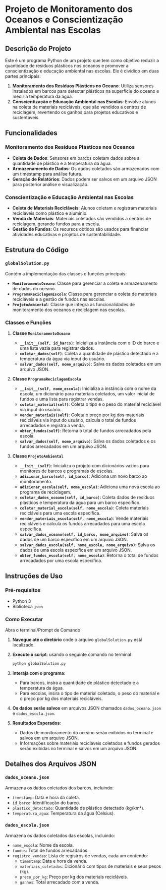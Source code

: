 # Projeto de Monitoramento dos Oceanos e Conscientização Ambiental nas Escolas

## Descrição do Projeto

Este é um programa Python de um projeto que tem como objetivo reduzir a quantidade de resíduos plásticos nos oceanos e promover a conscientização e educação ambiental nas escolas. Ele é dividido em duas partes principais:

1. **Monitoramento dos Resíduos Plásticos no Oceano**: Utiliza sensores instalados em barcos para detectar plásticos na superfície do oceano e medir a temperatura da água.
2. **Conscientização e Educação Ambiental nas Escolas**: Envolve alunos na coleta de materiais recicláveis, que são vendidos a centros de reciclagem, revertendo os ganhos para projetos educativos e sustentáveis.

## Funcionalidades

### Monitoramento dos Resíduos Plásticos nos Oceanos

- **Coleta de Dados**: Sensores em barcos coletam dados sobre a quantidade de plástico e a temperatura da água.
- **Armazenamento de Dados**: Os dados coletados são armazenados com um timestamp para análise futura.
- **Geração de Relatórios**: Dados podem ser salvos em um arquivo JSON para posterior análise e visualização.

### Conscientização e Educação Ambiental nas Escolas

- **Coleta de Materiais Recicláveis**: Alunos coletam e registram materiais recicláveis como plástico e alumínio.
- **Venda de Materiais**: Materiais coletados são vendidos a centros de reciclagem, gerando fundos para a escola.
- **Gestão de Fundos**: Os recursos obtidos são usados para financiar atividades educativas e projetos de sustentabilidade.

## Estrutura do Código

### `globalSolution.py`

Contém a implementação das classes e funções principais:

- **`MonitoramentoOceano`**: Classe para gerenciar a coleta e armazenamento de dados do oceano.
- **`ProgramaReciclagemEscola`**: Classe para gerenciar a coleta de materiais recicláveis e a gestão de fundos nas escolas.
- **`ProjetoAmbiental`**: Classe que integra as funcionalidades de monitoramento dos oceanos e reciclagem nas escolas.

### Classes e Funções

1. **Classe `MonitoramentoOceano`**
   - **`__init__(self, id_barco)`**: Inicializa a instância com o ID do barco e uma lista vazia para registrar dados.
   - **`coletar_dados(self)`**: Coleta a quantidade de plástico detectado e a temperatura da água via input do usuário.
   - **`salvar_dados(self, nome_arquivo)`**: Salva os dados coletados em um arquivo JSON.

2. **Classe `ProgramaReciclagemEscola`**
   - **`__init__(self, nome_escola)`**: Inicializa a instância com o nome da escola, um dicionário para materiais coletados, um valor inicial de fundos e uma lista para registrar vendas.
   - **`coletar_material(self)`**: Coleta o tipo e o peso do material reciclável via input do usuário.
   - **`vender_materiais(self)`**: Coleta o preço por kg dos materiais recicláveis via input do usuário, calcula o total de fundos arrecadados e registra a venda.
   - **`obter_fundos(self)`**: Retorna o total de fundos arrecadados pela escola.
   - **`salvar_dados(self, nome_arquivo)`**: Salva os dados coletados e os fundos arrecadados em um arquivo JSON.

3. **Classe `ProjetoAmbiental`**
   - **`__init__(self)`**: Inicializa o projeto com dicionários vazios para monitores de barcos e programas de escolas.
   - **`adicionar_barco(self, id_barco)`**: Adiciona um novo barco ao monitoramento.
   - **`adicionar_escola(self, nome_escola)`**: Adiciona uma nova escola ao programa de reciclagem.
   - **`coletar_dados_oceano(self, id_barco)`**: Coleta dados de resíduos plásticos e temperatura da água para um barco específico.
   - **`coletar_material_escola(self, nome_escola)`**: Coleta materiais recicláveis para uma escola específica.
   - **`vender_materiais_escola(self, nome_escola)`**: Vende materiais recicláveis e calcula os fundos arrecadados para uma escola específica.
   - **`salvar_dados_oceano(self, id_barco, nome_arquivo)`**: Salva os dados de um barco específico em um arquivo JSON.
   - **`salvar_dados_escola(self, nome_escola, nome_arquivo)`**: Salva os dados de uma escola específica em um arquivo JSON.
   - **`obter_fundos_escola(self, nome_escola)`**: Retorna o total de fundos arrecadados por uma escola específica.

## Instruções de Uso

### Pré-requisitos

- Python 3
- Biblioteca `json`

### Como Executar

Abra o terminal/Prompt de Comando

1. **Navegue até o diretório** onde o arquivo `globalSolution.py` está localizado.

2. **Execute o script**: usando o seguinte comando no terminal 

    ```sh
    python globalSolution.py
    ```

3. **Interaja com o programa**:
   - Para barcos, insira a quantidade de plástico detectado e a temperatura da água.
   - Para escolas, insira o tipo de material coletado, o peso do material e o preço por kg dos materiais recicláveis.

4. **Os dados serão salvos** em arquivos JSON chamados `dados_oceano.json` e `dados_escola.json`.

5. **Resultados Esperados**:
    - Dados de monitoramento do oceano serão exibidos no terminal e salvos em um arquivo JSON.
    - Informações sobre materiais recicláveis coletados e fundos gerados serão exibidas no terminal e salvos em um arquivo JSON.

## Detalhes dos Arquivos JSON

### `dados_oceano.json`
Armazena os dados coletados dos barcos, incluindo:
- `timestamp`: Data e hora da coleta.
- `id_barco`: Identificação do barco.
- `plastico_detectado`: Quantidade de plástico detectado (kg/km²).
- `temperatura_agua`: Temperatura da água (Celsius).

### `dados_escola.json`
Armazena os dados coletados das escolas, incluindo:
- `nome_escola`: Nome da escola.
- `fundos`: Total de fundos arrecadados.
- `registro_vendas`: Lista de registros de vendas, cada um contendo:
  - `timestamp`: Data e hora da venda.
  - `materiais_coletados`: Dicionário com tipos de materiais e seus pesos (kg).
  - `preco_por_kg`: Preço por kg dos materiais recicláveis.
  - `ganhos`: Total arrecadado com a venda.




